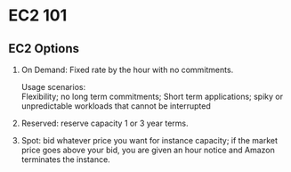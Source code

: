 # EC2 101

## EC2 Options

1. On Demand:  Fixed rate by the hour with no commitments.

    Usage scenarios:  
      Flexibility; no long term commitments;
      Short term applications; spiky or unpredictable workloads that cannot be
      interrupted

2. Reserved:  reserve capacity  1 or 3 year terms.
3. Spot:  bid whatever price you want for instance capacity; if the market price
   goes above your bid, you are given an hour notice and Amazon terminates the
   instance.
